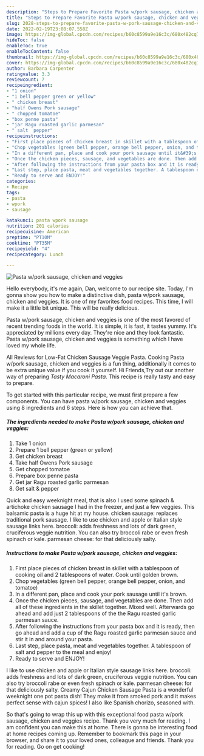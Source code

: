 ```yaml
---
description: "Steps to Prepare Favorite Pasta w/pork sausage, chicken and veggies"
title: "Steps to Prepare Favorite Pasta w/pork sausage, chicken and veggies"
slug: 2028-steps-to-prepare-favorite-pasta-w-pork-sausage-chicken-and-veggies
date: 2022-02-19T23:08:07.558Z
image: https://img-global.cpcdn.com/recipes/b60c8599a9e16c3c/680x482cq70/pasta-wpork-sausage-chicken-and-veggies-recipe-main-photo.jpg
hideToc: false
enableToc: true
enableTocContent: false
thumbnail: https://img-global.cpcdn.com/recipes/b60c8599a9e16c3c/680x482cq70/pasta-wpork-sausage-chicken-and-veggies-recipe-main-photo.jpg
cover: https://img-global.cpcdn.com/recipes/b60c8599a9e16c3c/680x482cq70/pasta-wpork-sausage-chicken-and-veggies-recipe-main-photo.jpg
author: Barbara Carpenter
ratingvalue: 3.3
reviewcount: 7
recipeingredient:
- "1 onion"
- "1 bell pepper green or yellow"
- " chicken breast"
- "half Owens Pork sausage"
- " chopped tomatoe"
- "box penne pasta"
- "jar Ragu roasted garlic parmesan"
- " salt  pepper"
recipeinstructions:
- "First place pieces of chicken breast in skillet with a tablespoon of cooking oil and 2 tablespoons of water. Cook until golden brown."
- "Chop vegetables (green bell pepper, orange bell pepper, onion, and tomatoe)"
- "In a different pan, place and cook your pork sausage until it&#39;s brown."
- "Once the chicken pieces, sausage, and vegetables are done. Then add all of these ingredients in the skillet together. Mixed well. Afterwards go ahead and add just 2 tablespoons of the the Ragu roasted garlic parmesan sauce."
- "After following the instructions from your pasta box and it is ready, then go ahead and add a cup of the Ragu roasted garlic parmesan sauce and stir it in and around your pasta."
- "Last step, place pasta, meat and vegetables together. A tablespoon of salt and pepper to the meal and enjoy!"
- "Ready to serve and ENJOY!"
categories:
- Recipe
tags:
- pasta
- wpork
- sausage

katakunci: pasta wpork sausage 
nutrition: 201 calories
recipecuisine: American
preptime: "PT10M"
cooktime: "PT35M"
recipeyield: "4"
recipecategory: Lunch

---
```



![Pasta w/pork sausage, chicken and veggies](https://img-global.cpcdn.com/recipes/b60c8599a9e16c3c/680x482cq70/pasta-wpork-sausage-chicken-and-veggies-recipe-main-photo.jpg)

Hello everybody, it's me again, Dan, welcome to our recipe site. Today, I'm gonna show you how to make a distinctive dish, pasta w/pork sausage, chicken and veggies. It is one of my favorites food recipes. This time, I will make it a little bit unique. This will be really delicious.

Pasta w/pork sausage, chicken and veggies is one of the most favored of recent trending foods in the world. It is simple, it is fast, it tastes yummy. It's appreciated by millions every day. They're nice and they look fantastic. Pasta w/pork sausage, chicken and veggies is something which I have loved my whole life.

All Reviews for Low-Fat Chicken Sausage Veggie Pasta. Cooking Pasta w/pork sausage, chicken and veggies is a fun thing, additionally it comes to be extra unique value if you cook it yourself. Hi Friends,Try out our another way of preparing *Tasty Macaroni Pasta*. This recipe is really tasty and easy to prepare.


To get started with this particular recipe, we must first prepare a few components. You can have pasta w/pork sausage, chicken and veggies using 8 ingredients and 6 steps. Here is how you can achieve that.

<!--inarticleads1-->

##### The ingredients needed to make Pasta w/pork sausage, chicken and veggies:

1. Take 1 onion
1. Prepare 1 bell pepper (green or yellow)
1. Get  chicken breast
1. Take half Owens Pork sausage
1. Get  chopped tomatoe
1. Prepare box penne pasta
1. Get jar Ragu roasted garlic parmesan
1. Get  salt & pepper


Quick and easy weeknight meal, that is also I used some spinach & artichoke chicken sausage I had in the freezer, and just a few veggies. This balsamic pasta is a huge hit at my house. chicken sausage: replaces traditional pork sausage. I like to use chicken and apple or Italian style sausage links here. broccoli: adds freshness and lots of dark green, cruciferous veggie nutrition. You can also try broccoli rabe or even fresh spinach or kale. parmesan cheese: for that deliciously salty. 

<!--inarticleads2-->

##### Instructions to make Pasta w/pork sausage, chicken and veggies:

1. First place pieces of chicken breast in skillet with a tablespoon of cooking oil and 2 tablespoons of water. Cook until golden brown.
1. Chop vegetables (green bell pepper, orange bell pepper, onion, and tomatoe)
1. In a different pan, place and cook your pork sausage until it&#39;s brown.
1. Once the chicken pieces, sausage, and vegetables are done. Then add all of these ingredients in the skillet together. Mixed well. Afterwards go ahead and add just 2 tablespoons of the the Ragu roasted garlic parmesan sauce.
1. After following the instructions from your pasta box and it is ready, then go ahead and add a cup of the Ragu roasted garlic parmesan sauce and stir it in and around your pasta.
1. Last step, place pasta, meat and vegetables together. A tablespoon of salt and pepper to the meal and enjoy!
1. Ready to serve and ENJOY!

I like to use chicken and apple or Italian style sausage links here. broccoli: adds freshness and lots of dark green, cruciferous veggie nutrition. You can also try broccoli rabe or even fresh spinach or kale. parmesan cheese: for that deliciously salty. Creamy Cajun Chicken Sausage Pasta is a wonderful weeknight one pot pasta dish! They make it from smoked pork and it makes perfect sense with cajun spices! I also like Spanish chorizo, seasoned with. 

So that's going to wrap this up with this exceptional food pasta w/pork sausage, chicken and veggies recipe. Thank you very much for reading. I am confident you can make this at home. There is gonna be interesting food at home recipes coming up. Remember to bookmark this page in your browser, and share it to your loved ones, colleague and friends. Thank you for reading. Go on get cooking!
